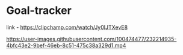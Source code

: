 # Goal-tracker

link - https://clipchamp.com/watch/Jy0IJTXevE8



https://user-images.githubusercontent.com/100474477/232214935-4bfc43e2-9bef-46eb-8c51-475c38a329d1.mp4

